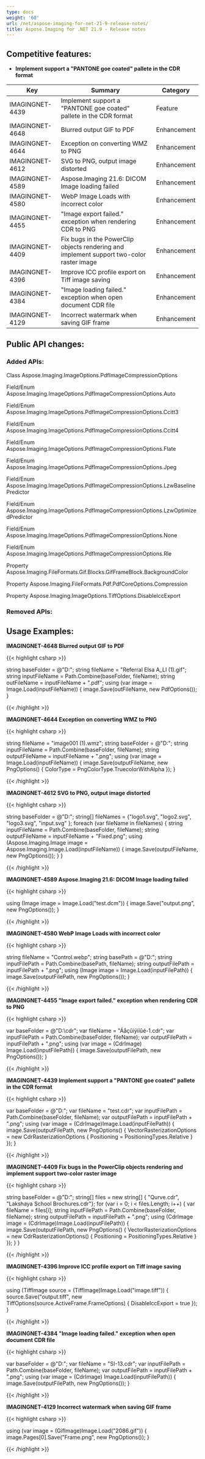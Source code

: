 ```yaml
---
type: docs
weight: '60'
url: /net/aspose-imaging-for-net-21-9-release-notes/
title: Aspose.Imaging for .NET 21.9 - Release notes
---
```


## Competitive features:

- **Implement support a "PANTONE goe coated" pallete in the CDR format**

| **Key**         | **Summary**                                                                                                                                                              | **Category** |
|-----------------|--------------------------------------------------------------------------------------------------------------------------------------------------------------------------|--------------|
| IMAGINGNET-4439 | Implement support a "PANTONE goe coated" pallete in the CDR format                                                                                                                                  | Feature      |
| IMAGINGNET-4648 | Blurred output GIF to PDF                                                                                                                                  | Enhancement      |
| IMAGINGNET-4644 | Exception on converting WMZ to PNG                                                                                                                                  | Enhancement      |
| IMAGINGNET-4612 | SVG to PNG, output image distorted                                                                                                                                  | Enhancement      |
| IMAGINGNET-4589 | Aspose.Imaging 21.6: DICOM Image loading failed                                                                                                                                  | Enhancement      |
| IMAGINGNET-4580 | WebP Image Loads with incorrect color                                                                                                                                  | Enhancement      |
| IMAGINGNET-4455 | "Image export failed." exception when rendering CDR to PNG                                                                                                                                  | Enhancement      |
| IMAGINGNET-4409 | Fix bugs in the PowerClip objects rendering and implement support two-color raster image                                                                                                                                  | Enhancement      |
| IMAGINGNET-4396 | Improve ICC profile export on Tiff image saving                                                                                                                                  | Enhancement      |
| IMAGINGNET-4384 | "Image loading failed." exception when open document CDR file                                                                                                                                  | Enhancement      |
| IMAGINGNET-4129 | Incorrect watermark when saving GIF frame                                                                                                                                  | Enhancement      |

## Public API changes:

### Added APIs:

Class    Aspose.Imaging.ImageOptions.PdfImageCompressionOptions

Field/Enum    Aspose.Imaging.ImageOptions.PdfImageCompressionOptions.Auto

Field/Enum    Aspose.Imaging.ImageOptions.PdfImageCompressionOptions.Ccitt3

Field/Enum    Aspose.Imaging.ImageOptions.PdfImageCompressionOptions.Ccitt4

Field/Enum    Aspose.Imaging.ImageOptions.PdfImageCompressionOptions.Flate

Field/Enum    Aspose.Imaging.ImageOptions.PdfImageCompressionOptions.Jpeg

Field/Enum    Aspose.Imaging.ImageOptions.PdfImageCompressionOptions.LzwBaselinePredictor

Field/Enum    Aspose.Imaging.ImageOptions.PdfImageCompressionOptions.LzwOptimizedPredictor

Field/Enum    Aspose.Imaging.ImageOptions.PdfImageCompressionOptions.None

Field/Enum    Aspose.Imaging.ImageOptions.PdfImageCompressionOptions.Rle

Property    Aspose.Imaging.FileFormats.Gif.Blocks.GifFrameBlock.BackgroundColor

Property    Aspose.Imaging.FileFormats.Pdf.PdfCoreOptions.Compression

Property    Aspose.Imaging.ImageOptions.TiffOptions.DisableIccExport



### Removed APIs:

## Usage Examples:

**IMAGINGNET-4648 Blurred output GIF to PDF**

{{< highlight csharp >}}

string baseFolder = @"D:\";
string fileName = "Referral Elsa A_LI (1).gif";
string inputFileName = Path.Combine(baseFolder, fileName);
string outFileName = inputFileName + ".pdf";
using (var image = Image.Load(inputFileName))
{
    image.Save(outFileName, new PdfOptions());
}

{{< /highlight >}}

**IMAGINGNET-4644 Exception on converting WMZ to PNG**

{{< highlight csharp >}}

string fileName = "image001 (1).wmz";
string baseFolder = @"D:\";
string inputFileName = Path.Combine(baseFolder, fileName);
string outputFileName = inputFileName + ".png";
using (var image = Image.Load(inputFileName))
{
    image.Save(outputFileName, new PngOptions() { ColorType = PngColorType.TruecolorWithAlpha });
}

{{< /highlight >}}

**IMAGINGNET-4612 SVG to PNG, output image distorted**

{{< highlight csharp >}}

string baseFolder = @"D:\";
string[] fileNames = {"logo1.svg", "logo2.svg", "logo3.svg", "input.svg" };
foreach (var fileName in fileNames)
{
   string inputFileName = Path.Combine(baseFolder, fileName);
   string outputFileName = inputFileName + "Fixed.png";
   using (Aspose.Imaging.Image image = Aspose.Imaging.Image.Load(inputFileName))
   {
       image.Save(outputFileName, new PngOptions());
   }
}

{{< /highlight >}}

**IMAGINGNET-4589 Aspose.Imaging 21.6: DICOM Image loading failed**

{{< highlight csharp >}}

using (Image image = Image.Load("test.dcm"))
{
	image.Save("output.png", new PngOptions());
}

{{< /highlight >}}

**IMAGINGNET-4580 WebP Image Loads with incorrect color**

{{< highlight csharp >}}

string fileName = "Control.webp";
string basePath = @"D:\";
string inputFilePath = Path.Combine(basePath, fileName);
string outputFilePath = inputFilePath + ".png";
using (Image image = Image.Load(inputFilePath))
{
     image.Save(outputFilePath, new PngOptions());
}

{{< /highlight >}}

**IMAGINGNET-4455 "Image export failed." exception when rendering CDR to PNG**

{{< highlight csharp >}}

var baseFolder = @"D:\cdr\";
var fileName = "Áåçûìÿííûé-1.cdr";
var inputFilePath = Path.Combine(baseFolder, fileName);
var outputFilePath = inputFilePath + ".png";
using (var image = (CdrImage) Image.Load(inputFilePath))
{
    image.Save(outputFilePath, new PngOptions());
}

{{< /highlight >}}

**IMAGINGNET-4439 Implement support a "PANTONE goe coated" pallete in the CDR format**

{{< highlight csharp >}}

var baseFolder = @"D:\";
var fileName = "test.cdr";
var inputFilePath = Path.Combine(baseFolder, fileName);
var outputFilePath = inputFilePath + ".png";
using (var image = (CdrImage)Image.Load(inputFilePath))
{
    image.Save(outputFilePath, new PngOptions()
    {
        VectorRasterizationOptions = new CdrRasterizationOptions
        {
             Positioning = PositioningTypes.Relative
        }
    });
}

{{< /highlight >}}

**IMAGINGNET-4409 Fix bugs in the PowerClip objects rendering and implement support two-color raster image**

{{< highlight csharp >}}

string baseFolder = @"D:\";
string[] files = new string[] { "Qurve.cdr", "Lakshaya School Brochures.cdr"};
for (var i = 0; i < files.Length; i++)
{
    var fileName = files[i];
    string inputFilePath = Path.Combine(baseFolder, fileName);
    string outputFilePath = inputFilePath + ".png";
    using (CdrImage image = (CdrImage)Image.Load(inputFilePath))
    {
        image.Save(outputFilePath, new PngOptions()
        {
             VectorRasterizationOptions = new CdrRasterizationOptions()
             {
                 Positioning = PositioningTypes.Relative
             }
        });
     }
}

{{< /highlight >}}

**IMAGINGNET-4396 Improve ICC profile export on Tiff image saving**

{{< highlight csharp >}}

using (TiffImage source = (TiffImage)Image.Load("image.tiff"))
{
    source.Save("output.tiff", new TiffOptions(source.ActiveFrame.FrameOptions) { DisableIccExport = true });
}

{{< /highlight >}}

**IMAGINGNET-4384 "Image loading failed." exception when open document CDR file**

{{< highlight csharp >}}

var baseFolder = @"D:\";
var fileName = "SI-13.cdr";
var inputFilePath = Path.Combine(baseFolder, fileName);
var outputFilePath = inputFilePath + ".png";
using (var image = (CdrImage) Image.Load(inputFilePath))
{
    image.Save(outputFilePath, new PngOptions());
}

{{< /highlight >}}

**IMAGINGNET-4129 Incorrect watermark when saving GIF frame**

{{< highlight csharp >}}

using (var image = (GifImage)Image.Load("2086.gif"))
{
    image.Pages[0].Save("Frame.png", new PngOptions());
}

{{< /highlight >}}

